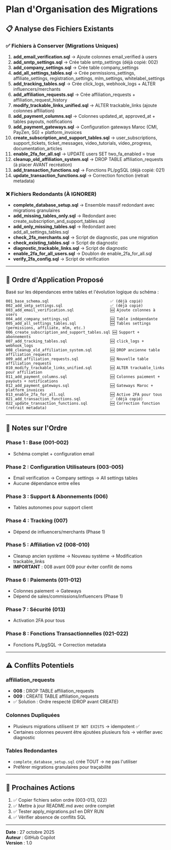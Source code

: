 # Plan d'Organisation des Migrations

## 📋 Analyse des Fichiers Existants

### ✅ Fichiers à Conserver (Migrations Uniques)

1. **add_email_verification.sql** → Ajoute colonnes email_verified à users
2. **add_smtp_settings.sql** → Crée table smtp_settings (déjà copié: 002)
3. **add_company_settings.sql** → Crée table company_settings
4. **add_all_settings_tables.sql** → Crée permissions_settings, affiliate_settings, registration_settings, mlm_settings, whitelabel_settings
5. **add_tracking_tables.sql** → Crée click_logs, webhook_logs + ALTER influencers/merchants
6. **add_affiliation_requests.sql** → Crée affiliation_requests + affiliation_request_history
7. **modify_trackable_links_unified.sql** → ALTER trackable_links (ajoute colonnes affiliation)
8. **add_payment_columns.sql** → Colonnes updated_at, approved_at + tables payouts, notifications
9. **add_payment_gateways.sql** → Configuration gateways Maroc (CMI, PayZen, SG) + platform_invoices
10. **create_subscription_and_support_tables.sql** → user_subscriptions, support_tickets, ticket_messages, video_tutorials, video_progress, documentation_articles
11. **enable_2fa_for_all.sql** → UPDATE users SET two_fa_enabled = true
12. **cleanup_old_affiliation_system.sql** → DROP TABLE affiliation_requests (à placer AVANT recréation)
13. **add_transaction_functions.sql** → Fonctions PL/pgSQL (déjà copié: 021)
14. **update_transaction_functions.sql** → Correction fonction (retrait metadata)

### ❌ Fichiers Redondants (À IGNORER)

- **complete_database_setup.sql** → Ensemble massif redondant avec migrations granulaires
- **add_missing_tables_only.sql** → Redondant avec create_subscription_and_support_tables.sql
- **add_only_missing_tables.sql** → Redondant avec add_all_settings_tables.sql
- **check_2fa_merchants.sql** → Script de diagnostic, pas une migration
- **check_existing_tables.sql** → Script de diagnostic
- **diagnostic_trackable_links.sql** → Script de diagnostic
- **enable_2fa_for_all_users.sql** → Doublon de enable_2fa_for_all.sql
- **verify_2fa_config.sql** → Script de vérification

---

## 🎯 Ordre d'Application Proposé

Basé sur les dépendances entre tables et l'évolution logique du schéma :

```
001_base_schema.sql                           ✅ (déjà copié)
002_add_smtp_settings.sql                     ✅ (déjà copié)
003_add_email_verification.sql                🆕 Ajoute colonnes à users
004_add_company_settings.sql                  🆕 Table indépendante
005_add_all_settings_tables.sql               🆕 Tables settings (permissions, affiliate, mlm, etc.)
006_create_subscription_and_support_tables.sql 🆕 Support + abonnements
007_add_tracking_tables.sql                   🆕 click_logs + webhook_logs
008_cleanup_old_affiliation_system.sql        🆕 DROP ancienne table affiliation_requests
009_add_affiliation_requests.sql              🆕 Nouvelle table affiliation_requests
010_modify_trackable_links_unified.sql        🆕 ALTER trackable_links pour affiliation
011_add_payment_columns.sql                   🆕 Colonnes paiement + payouts + notifications
012_add_payment_gateways.sql                  🆕 Gateways Maroc + platform_invoices
013_enable_2fa_for_all.sql                    🆕 Active 2FA pour tous
021_add_transaction_functions.sql             ✅ (déjà copié)
022_update_transaction_functions.sql          🆕 Correction fonction (retrait metadata)
```

---

## 📝 Notes sur l'Ordre

### Phase 1 : Base (001-002)
- Schéma complet + configuration email

### Phase 2 : Configuration Utilisateurs (003-005)
- Email verification → Company settings → All settings tables
- Aucune dépendance entre elles

### Phase 3 : Support & Abonnements (006)
- Tables autonomes pour support client

### Phase 4 : Tracking (007)
- Dépend de influencers/merchants (Phase 1)

### Phase 5 : Affiliation v2 (008-010)
- Cleanup ancien système → Nouveau système → Modification trackable_links
- **IMPORTANT** : 008 avant 009 pour éviter conflit de noms

### Phase 6 : Paiements (011-012)
- Colonnes paiement → Gateways
- Dépend de sales/commissions/influencers (Phase 1)

### Phase 7 : Sécurité (013)
- Activation 2FA pour tous

### Phase 8 : Fonctions Transactionnelles (021-022)
- Fonctions PL/pgSQL → Correction metadata

---

## ⚠️ Conflits Potentiels

### affiliation_requests
- **008** : DROP TABLE affiliation_requests
- **009** : CREATE TABLE affiliation_requests
- ✅ Solution : Ordre respecté (DROP avant CREATE)

### Colonnes Dupliquées
- Plusieurs migrations utilisent `IF NOT EXISTS` → idempotent ✅
- Certaines colonnes peuvent être ajoutées plusieurs fois → vérifier avec diagnostic

### Tables Redondantes
- `complete_database_setup.sql` crée TOUT → ne pas l'utiliser
- Préférer migrations granulaires pour traçabilité

---

## 🚀 Prochaines Actions

1. ✅ Copier fichiers selon ordre (003-013, 022)
2. ✅ Mettre à jour README.md avec ordre complet
3. ✅ Tester apply_migrations.ps1 en DRY RUN
4. ✅ Vérifier absence de conflits SQL

---

**Date** : 27 octobre 2025  
**Auteur** : GitHub Copilot  
**Version** : 1.0
